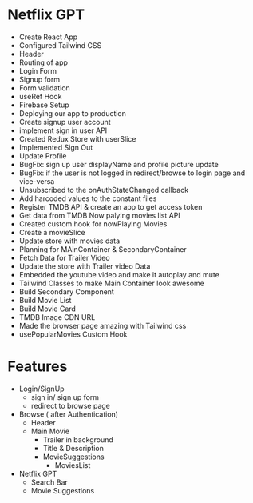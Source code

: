 # Netflix GPT

- Create React App
- Configured Tailwind CSS
- Header
- Routing of app
- Login Form
- Signup form
- Form validation
- useRef Hook
- Firebase Setup
- Deploying our app to production
- Create signup user account
- implement sign in user API
- Created Redux Store with userSlice
- Implemented Sign Out
- Update Profile
- BugFix: sign up user displayName and profile picture update
- BugFix: if the user is not logged in redirect/browse to login page and vice-versa
- Unsubscribed to the onAuthStateChanged callback
- Add harcoded values to the constant files
- Register TMDB API & create an app to get access token
- Get data from TMDB Now palying movies list API
- Created custom hook for nowPlaying Movies
- Create a movieSlice
- Update store with movies data
- Planning for MAinContainer & SecondaryContainer
- Fetch Data for Trailer Video
- Update the store with Trailer video Data
- Embedded the youtube video and make it autoplay and mute
- Tailwind Classes to make Main Container look awesome
- Build Secondary Component
- Build Movie List
- Build Movie Card
- TMDB Image CDN URL
- Made the browser page amazing with Tailwind css
- usePopularMovies Custom Hook



# Features
- Login/SignUp
    - sign in/ sign up form
    - redirect to browse page
- Browse ( after Authentication)
     - Header
     - Main Movie
         - Trailer in background
         - Title & Description
         - MovieSuggestions
            - MoviesList 
- Netflix GPT
     - Search Bar
     - Movie Suggestions            